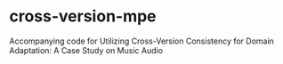 # cross-version-mpe
Accompanying code for Utilizing Cross-Version Consistency for Domain Adaptation: A Case Study on Music Audio

